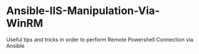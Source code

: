 # Ansible-IIS-Manipulation-Via-WinRM
Useful tips and tricks in order to perform Remote Powershell Connection via Ansible 
